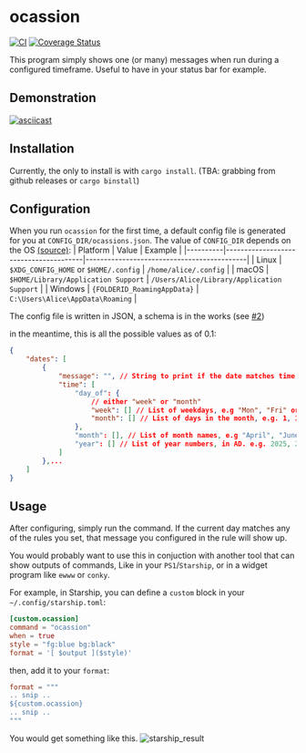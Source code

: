 # ocassion

[![CI](https://github.com/itscrystalline/ocassion/actions/workflows/ci.yaml/badge.svg?branch=main)](https://github.com/itscrystalline/ocassion/actions/workflows/ci.yaml)
[![Coverage Status](https://coveralls.io/repos/github/itscrystalline/ocassion/badge.svg)](https://coveralls.io/github/itscrystalline/ocassion)

This program simply shows one (or many) messages when run during a configured timeframe. Useful to have in your status bar for example.

## Demonstration

[![asciicast](https://asciinema.org/a/E7idEoQNMf1mWaOy7wMw226tC.svg)](https://asciinema.org/a/E7idEoQNMf1mWaOy7wMw226tC)

## Installation

Currently, the only to install is with `cargo install`. (TBA: grabbing from github releases or `cargo binstall`)

## Configuration

When you run `ocassion` for the first time, a default config file is generated for you at `CONFIG_DIR/ocassions.json`.
The value of `CONFIG_DIR` depends on the OS [(source)](https://docs.rs/dirs/latest/dirs/fn.config_dir.html):
| Platform | Value                                 | Example                                    |
|----------|---------------------------------------|--------------------------------------------|
| Linux    | `$XDG_CONFIG_HOME` or `$HOME/.config` | `/home/alice/.config`                      |
| macOS    | `$HOME/Library/Application Support`   | `/Users/Alice/Library/Application Support` |
| Windows  | `{FOLDERID_RoamingAppData}`           | `C:\Users\Alice\AppData\Roaming`           |

The config file is written in JSON, a schema is in the works (see [#2](https://github.com/users/itscrystalline/projects/3/views/1?visibleFields=%5B%22Title%22%2C%22Assignees%22%2C%22Status%22%2C187565926%2C187565928%2C187565927%2C%22Labels%22%2C%22Milestone%22%5D&pane=issue&itemId=108037405&issue=itscrystalline%7Cocassion%7C2))

in the meantime, this is all the possible values as of 0.1:
```json
{
    "dates": [
        {
            "message": "", // String to print if the date matches time
            "time": [
                "day_of": {
                    // either "week" or "month"
                    "week": [] // List of weekdays, e.g "Mon", "Fri" or "Monday", "Friday"
                    "month": [] // List of days in the month, e.g. 1, 3, 31
                },
                "month": [], // List of month names, e.g "April", "June"
                "year": [] // List of year numbers, in AD. e.g. 2025, 2026
            ]
        },...
    ]
}
```

## Usage

After configuring, simply run the command. If the current day matches any of the rules you set, that message you configured in the rule will show up.

You would probably want to use this in conjuction with another tool that can show outputs of commands, Like in your `PS1`/`Starship`, or in a widget program like `ewww` or `conky`.

For example, in Starship, you can define a `custom` block in your `~/.config/starship.toml`:
```toml
[custom.ocassion]
command = "ocassion"
when = true
style = "fg:blue bg:black"
format = '[ $output ]($style)'
```
then, add it to your `format`:
```toml
format = """
.. snip ..
${custom.ocassion}
.. snip ..
"""
```
You would get something like this.
![starship_result](https://github.com/user-attachments/assets/138cc981-30f7-43ac-b33b-34339c2d7445)
